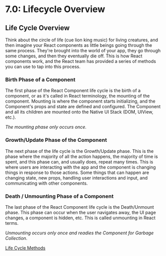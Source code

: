 # 7.0: Lifecycle Overview

## Life Cycle Overview

Think about the circle of life \(cue lion king music\) for living creatures, and then imagine your React components as little beings going through the same process. They're brought into the world of your app, they go through some changes, and then they eventually die off. This is how React components work, and the React team has provided a series of methods you can use to tap into this process.

### Birth Phase of a Component

The first phase of the React Component life cycle is the birth of a component, or as it's called in React terminology, the mounting of the component. Mounting is where the component starts initializing, and the Component's props and state are defined and configured. The Component and all its children are mounted onto the Native UI Stack \(DOM, UIView, etc.\).

_The mounting phase only occurs once._

### Growth/Update Phase of the Component

The next phase of the life cycle is the Growth/Update phase. This is the phase where the majority of all the action happens, the majority of time is spent, and this phase can, and usually does, repeat many times. This is where users are interacting with the app and the component is changing things in response to those actions. Some things that can happen are changing state, new props, handling user interactions and input, and communicating with other components.

### Death / Unmounting Phase of a Component

The last phase of the React Component life cycle is the Death/Unmount phase. This phase can occur when the user navigates away, the UI page changes, a component is hidden, etc. This is called unmounting in React terms.

_Unmounting occurs only once and readies the Component for Garbage Collection._

[Life Cycle Methods](7.1-lifecycle-methods.md)

